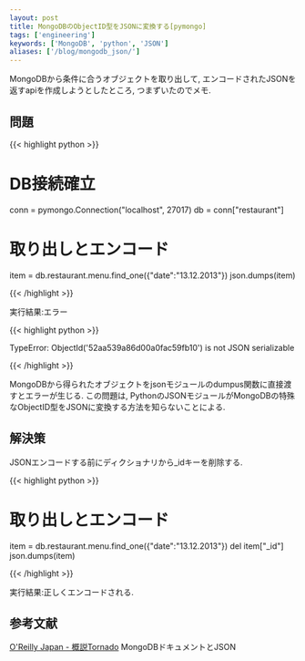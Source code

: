 ```yaml
---
layout: post
title: MongoDBのObjectID型をJSONに変換する[pymongo]
tags: ['engineering']
keywords: ['MongoDB', 'python', 'JSON']
aliases: ['/blog/mongodb_json/']
---
```


MongoDBから条件に合うオブジェクトを取り出して, エンコードされたJSONを返すapiを作成しようとしたところ, つまずいたのでメモ.

## 問題

{{< highlight python >}}

# DB接続確立
conn = pymongo.Connection("localhost", 27017)
db = conn["restaurant"]

# 取り出しとエンコード
item = db.restaurant.menu.find_one({"date":"13.12.2013"})
json.dumps(item)

{{< /highlight >}}

実行結果:エラー

{{< highlight python >}}

TypeError: ObjectId('52aa539a86d00a0fac59fb10') is not JSON serializable

{{< /highlight >}}

MongoDBから得られたオブジェクトをjsonモジュールのdumpus関数に直接渡すとエラーが生じる.
この問題は, PythonのJSONモジュールがMongoDBの特殊なObjectID型をJSONに変換する方法を知らないことによる.

## 解決策

JSONエンコードする前にディクショナリから_idキーを削除する.

{{< highlight python >}}

# 取り出しとエンコード
item = db.restaurant.menu.find_one({"date":"13.12.2013"})
del item["_id"]
json.dumps(item)

{{< /highlight >}}

実行結果:正しくエンコードされる.

## 参考文献

[O'Reilly Japan - 概説Tornado](http://www.oreilly.co.jp/books/9784873115764/) MongoDBドキュメントとJSON
